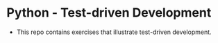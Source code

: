 # Python - Test-driven Development

- This repo contains exercises that illustrate test-driven development.
